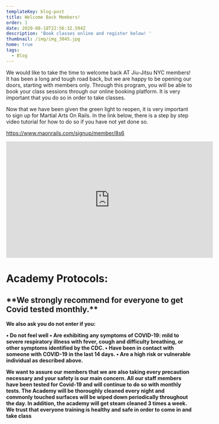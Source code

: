 ```yaml
---
templateKey: blog-post
title: Welcome Back Members!
order: 1
date: 2020-08-18T22:56:32.594Z
description: 'Book classes online and register below! '
thumbnail: /img/img_3045.jpg
home: true
tags:
  - Blog
---
```

We would like to take the time to welcome back AT Jiu-Jitsu NYC members! It has been a long and tough road back, but we are happy to be opening our doors, starting with members only. Through this program, you will be able to book your class sessions through our online booking platform. It is very important that you do so in order to take classes.

Now that we have been given the green light to reopen, it is very important to sign up for Martial Arts On Rails. In the link below, there is a step by step video tutorial for how to do so if you have not yet done so.

<https://www.maonrails.com/signup/member/8s6>

<iframe width="560" height="315" src="https://www.youtube.com/embed/Pna2MyGY56A" frameborder="0" allow="accelerometer; autoplay; encrypted-media; gyroscope; picture-in-picture" allowfullscreen></iframe>

# **Academy Protocols:**

## **\*\*We strongly recommend for everyone to get Covid tested monthly.\*\***

**We also ask you do not enter if you:**

**• Do not feel well • Are exhibiting any symptoms of COVID-19: mild to severe respiratory illness with fever, cough and difficulty breathing, or other symptoms identified by the CDC.
 • Have been in contact with someone with COVID-19 in the last 14 days. • Are a high risk or vulnerable individual as described above.**

**We want to assure our members that we are also taking every precaution necessary and your safety is our main concern. All our staff members have been tested for Covid-19 and will continue to do so with monthly tests. The Academy will be thoroughly cleaned every night and commonly touched surfaces will be wiped down periodically throughout the day. In addition, the academy will get steam cleaned 3 times a week. We trust that everyone training is healthy and safe in order to come in and take class**
